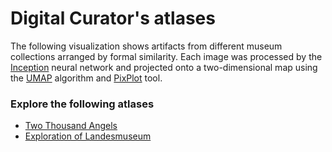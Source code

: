 # Digital Curator's atlases

The following visualization shows artifacts from different museum collections arranged by formal similarity. Each image was processed by the <a href="https://arxiv.org/abs/1409.4842" target="_blank">Inception</a> neural network and projected onto a two-dimensional map using the <a href="https://github.com/lmcinnes/umap" target="_blank">UMAP</a> algorithm and <a href="https://github.com/YaleDHLab/pix-plot" target="_blank">PixPlot</a> tool.

### Explore the following atlases

- <a href="https://storage.googleapis.com/maps.digitalcurator.art/angels/index.html" target="_blank">Two Thousand Angels</a>
- <a href="https://storage.googleapis.com/maps.digitalcurator.art/landesmuseum/index.html" target="_blank">Exploration of Landesmuseum</a>



